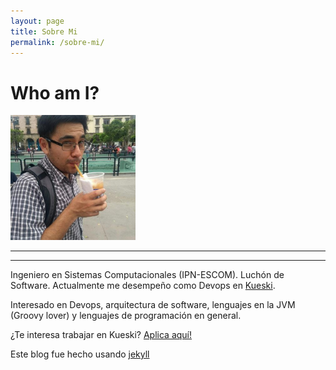 ```yaml
---
layout: page
title: Sobre Mi
permalink: /sobre-mi/
---
```



# Who am I?

<img src="/images/me.jpeg" width="200" height="200">

---
---
Ingeniero en Sistemas Computacionales (IPN-ESCOM). Luchón de Software. Actualmente me desempeño como Devops en [Kueski](https://kueski.com).

Interesado en Devops, arquitectura de software, lenguajes en la JVM (Groovy lover) y lenguajes de programación en general.

¿Te interesa trabajar en Kueski? [Aplica aquí!](http://grnh.se/ff57976e1)

Este blog fue hecho usando [jekyll](https://github.com/jekyll/jekyll)